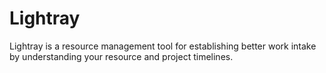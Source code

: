 # Lightray

Lightray is a resource management tool for establishing better work intake by understanding your resource and project timelines.
